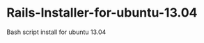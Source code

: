 Rails-Installer-for-ubuntu-13.04
================================

Bash script install for ubuntu 13.04

